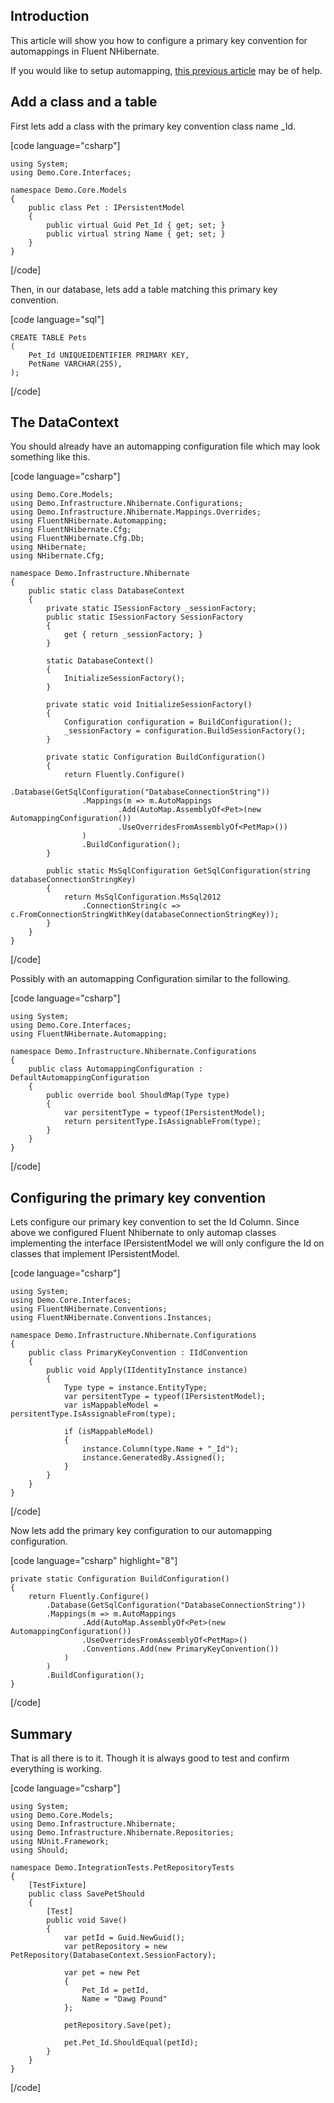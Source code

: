 ## Introduction

This article will show you how to configure a primary key convention for automappings in Fluent NHibernate.

If you would like to setup automapping, [this previous article](https://richardhildebrand.wordpress.com/2015/05/23/advanced-fluent-nhibernate-automapping-configuration/) may be of help. 

## Add a class and a table

First lets add a class with the primary key convention class name _Id.

[code language="csharp"]

	using System;
	using Demo.Core.Interfaces;
	
	namespace Demo.Core.Models
	{
	    public class Pet : IPersistentModel
	    {
	        public virtual Guid Pet_Id { get; set; }
	        public virtual string Name { get; set; }
	    }
	}
		
[/code]

Then, in our database, lets add a table matching this primary key convention.

[code language="sql"]

	CREATE TABLE Pets
	(
		Pet_Id UNIQUEIDENTIFIER PRIMARY KEY,
		PetName VARCHAR(255),
	);
		
[/code]

## The DataContext

You should already have an automapping configuration file which may look something like this.

[code language="csharp"]

	using Demo.Core.Models;
	using Demo.Infrastructure.Nhibernate.Configurations;
	using Demo.Infrastructure.Nhibernate.Mappings.Overrides;
	using FluentNHibernate.Automapping;
	using FluentNHibernate.Cfg;
	using FluentNHibernate.Cfg.Db;
	using NHibernate;
	using NHibernate.Cfg;

	namespace Demo.Infrastructure.Nhibernate
	{
	    public static class DatabaseContext
	    {
	        private static ISessionFactory _sessionFactory;
	        public static ISessionFactory SessionFactory
	        {
	            get { return _sessionFactory; }
	        }
	
	        static DatabaseContext()
	        {
	            InitializeSessionFactory();
	        }
	
	        private static void InitializeSessionFactory()
	        {
	            Configuration configuration = BuildConfiguration();
	            _sessionFactory = configuration.BuildSessionFactory();
	        }
	
	        private static Configuration BuildConfiguration()
	        {
	            return Fluently.Configure()
	                .Database(GetSqlConfiguration("DatabaseConnectionString"))
	                .Mappings(m => m.AutoMappings
	                        .Add(AutoMap.AssemblyOf<Pet>(new AutomappingConfiguration())
	                        .UseOverridesFromAssemblyOf<PetMap>())
	                )
	                .BuildConfiguration();
	        }
	
	        public static MsSqlConfiguration GetSqlConfiguration(string databaseConnectionStringKey)
	        {
	            return MsSqlConfiguration.MsSql2012
	                .ConnectionString(c => c.FromConnectionStringWithKey(databaseConnectionStringKey));
	        }
	    }
	}

[/code]

Possibly with an automapping Configuration similar to the following.

[code language="csharp"]

	using System;
	using Demo.Core.Interfaces;
	using FluentNHibernate.Automapping;
	
	namespace Demo.Infrastructure.Nhibernate.Configurations
	{
	    public class AutomappingConfiguration : DefaultAutomappingConfiguration
	    {
	        public override bool ShouldMap(Type type)
	        {
	            var persitentType = typeof(IPersistentModel);
	            return persitentType.IsAssignableFrom(type);
	        }
	    }
	}

[/code]

## Configuring the primary key convention

Lets configure our primary key convention to set the Id Column. Since above we configured Fluent Nhibernate to only automap classes implementing the interface IPersistentModel we will only configure the Id on classes that implement IPersistentModel.

[code language="csharp"]
			
	using System;
	using Demo.Core.Interfaces;
	using FluentNHibernate.Conventions;
	using FluentNHibernate.Conventions.Instances;
	
	namespace Demo.Infrastructure.Nhibernate.Configurations
	{
	    public class PrimaryKeyConvention : IIdConvention
	    {
	        public void Apply(IIdentityInstance instance)
	        {
	            Type type = instance.EntityType;
	            var persitentType = typeof(IPersistentModel);
	            var isMappableModel = persitentType.IsAssignableFrom(type);
	
	            if (isMappableModel)
	            {
	                instance.Column(type.Name + "_Id");
	                instance.GeneratedBy.Assigned();
	            }
	        }
	    }
	}

[/code]

Now lets add the primary key configuration to our automapping configuration.

[code language="csharp" highlight="8"]

    private static Configuration BuildConfiguration()
    {
        return Fluently.Configure()
            .Database(GetSqlConfiguration("DatabaseConnectionString"))
            .Mappings(m => m.AutoMappings
                    .Add(AutoMap.AssemblyOf<Pet>(new AutomappingConfiguration())
                    .UseOverridesFromAssemblyOf<PetMap>()
                    .Conventions.Add(new PrimaryKeyConvention())
                )
            )
            .BuildConfiguration();
    }

[/code]

## Summary

That is all there is to it. Though it is always good to test and confirm everything is working.

[code language="csharp"]

	using System;
	using Demo.Core.Models;
	using Demo.Infrastructure.Nhibernate;
	using Demo.Infrastructure.Nhibernate.Repositories;
	using NUnit.Framework;
	using Should;
	
	namespace Demo.IntegrationTests.PetRepositoryTests
	{
	    [TestFixture]
	    public class SavePetShould
	    {
	        [Test]
	        public void Save()
	        {
	            var petId = Guid.NewGuid();
	            var petRepository = new PetRepository(DatabaseContext.SessionFactory);
	
	            var pet = new Pet
	            {
	                Pet_Id = petId,
	                Name = "Dawg Pound"
	            };
	
	            petRepository.Save(pet);
	
	            pet.Pet_Id.ShouldEqual(petId);
	        }
	    }
	}


[/code]